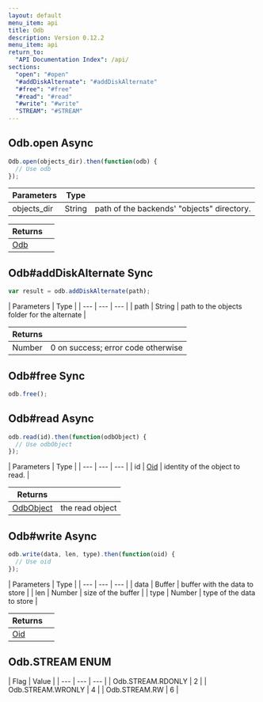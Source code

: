 ```yaml
---
layout: default
menu_item: api
title: Odb
description: Version 0.12.2
menu_item: api
return_to:
  "API Documentation Index": /api/
sections:
  "open": "#open"
  "#addDiskAlternate": "#addDiskAlternate"
  "#free": "#free"
  "#read": "#read"
  "#write": "#write"
  "STREAM": "#STREAM"
---
```


## <a name="open"></a><span>Odb.</span>open <span class="tags"><span class="async">Async</span></span>

```js
Odb.open(objects_dir).then(function(odb) {
  // Use odb
});
```

| Parameters | Type |   |
| --- | --- | --- |
| objects_dir | String | path of the backends' "objects" directory. |

| Returns |  |
| --- | --- |
| [Odb](/api/odb/) |  |

## <a name="addDiskAlternate"></a><span>Odb#</span>addDiskAlternate <span class="tags"><span class="sync">Sync</span></span>

```js
var result = odb.addDiskAlternate(path);
```

| Parameters | Type |
| --- | --- | --- |
| path | String | path to the objects folder for the alternate |

| Returns |  |
| --- | --- |
| Number |  0 on success; error code otherwise |

## <a name="free"></a><span>Odb#</span>free <span class="tags"><span class="sync">Sync</span></span>

```js
odb.free();
```

## <a name="read"></a><span>Odb#</span>read <span class="tags"><span class="async">Async</span></span>

```js
odb.read(id).then(function(odbObject) {
  // Use odbObject
});
```

| Parameters | Type |
| --- | --- | --- |
| id | [Oid](/api/oid/) | identity of the object to read. |

| Returns |  |
| --- | --- |
| [OdbObject](/api/odb_object/) | the read object |

## <a name="write"></a><span>Odb#</span>write <span class="tags"><span class="async">Async</span></span>

```js
odb.write(data, len, type).then(function(oid) {
  // Use oid
});
```

| Parameters | Type |
| --- | --- | --- |
| data | Buffer | buffer with the data to store |
| len | Number | size of the buffer |
| type | Number | type of the data to store |

| Returns |  |
| --- | --- |
| [Oid](/api/oid/) |  |

## <a name="STREAM"></a><span>Odb.</span>STREAM <span class="tags"><span class="enum">ENUM</span></span>

| Flag | Value |
| --- | --- | --- |
| <span>Odb.STREAM.</span>RDONLY | 2 |
| <span>Odb.STREAM.</span>WRONLY | 4 |
| <span>Odb.STREAM.</span>RW | 6 |

